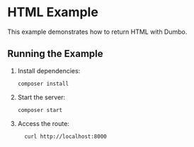# HTML Example

This example demonstrates how to return HTML with Dumbo.

## Running the Example

1. Install dependencies:

   ```bash
   composer install
   ```

2. Start the server:

   ```bash
   composer start
   ```

3. Access the route:

   ```bash
     curl http://localhost:8000
   ```
